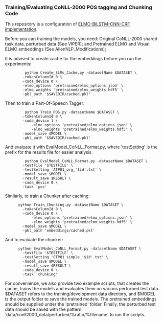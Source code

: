 ### Training/Evaluating CoNLL-2000 POS tagging and Chunking Code 

This repository is a configuration of [ELMO-BiLSTM-CNN-CRF implementation](https://github.com/UKPLab/elmo-bilstm-cnn-crf/).


Before you can training the models, you need:
Original CoNLL-2000 shared task data, perturbed data (See VIPER); and
Pretrained ELMO and Visual ELMO embeddings (See AllenNLP_Modifications);

It is advised to create cache for the embeddings before you run the experiments:
```
         python Create_ELMo_Cache.py -datasetName $DATASET \
		-tokenColumnId 0 \
		-cuda_device 0 \
		-elmo_options 'pretrained/elmo_options.json' \
		-elmo_weights 'pretrained/elmo_weights.hdf5' \
		-pkl_path '$SAVEDIR/cached.pkl'
```
Then to train a Part-Of-Speech Tagger:
```
         python Train_POS.py -datasetName $DATASET \
		-tokenColumnId 0 \
		-cuda_device 1 \
	        -elmo_options 'pretrained/elmo_options.json' \
	        -elmo_weights 'pretrained/elmo_weights.hdf5' \
		-model_save $MODEL \
		-pkl_path '$SAVEDIR/cached.pkl'
```
And evaluate it with EvalModel_CoNLL_Format.py, where 'testSetting' is the prefix for the results file for easier analysis.
```
         python EvalModel_CoNLL_Format.py -datasetName $DATASET \
		-testFile '$TESTFILE' \
		-testSetting 'ATP01_org_'$id'.txt' \
		-model_save $MODEL \
		-result_save $RESULT \
		-cuda_device 0 \
		-task 'pos'
```
Similarly, to train a Chunker after caching:
```
	  python Train_Chunking.py -datasetName $DATASET \
		-tokenColumnId 0 \
		-cuda_device 0 \
	        -elmo_options 'pretrained/elmo_options.json' \
	        -elmo_weights 'pretrained/elmo_weights.hdf5' \
		-model_save $MODEL \
		-pkl_path 'embeddings/cached.pkl'
```
And to evaluate the chunker:
```
	  python EvalModel_CoNLL_Format.py -datasetName $DATASET \
		-testFile '$TESTFILE' \
		-testSetting 'CTP01_simple_'$id'.txt' \
		-model_save $MODEL \
		-result_save $RESULT \
		-cuda_device 0 \
		-task 'chunking'
```
For convenience, we also provide two example scripts, that creates the cache, trains the models and evaluates them on various perturbed test data. $DATASET refers to the training/development data directory, and $MODEL is the output folder to save the trained models. The pretrained embeddings should be supplied under the 'pretrained' folder. Finally, the perturbed test data should be saved with the pattern: 'data/conll2000_data/perturbed/%ratio/%filename' to run the scripts. 
